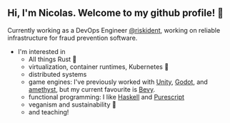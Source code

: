 ## Hi, I'm Nicolas. Welcome to my github profile! 🐣

<!--
**nicmr/nicmr** is a ✨ _special_ ✨ repository because its `README.md` (this file) appears on your GitHub profile.

Here are some ideas to get you started:

- 🔭 I’m currently working on ...
- 🌱 I’m currently learning ...
- 👯 I’m looking to collaborate on ...
- 🤔 I’m looking for help with ...
- 💬 Ask me about ...
- 📫 How to reach me: ...
- 😄 Pronouns: ...
- ⚡ Fun fact: ...
-->

Currently working as a DevOps Engineer [@riskident](https://github.com/riskident), working on reliable infrastructure for fraud prevention software.
  
- I'm interested in
  - All things Rust 🦀
  - virtualization, container runtimes, Kubernetes 🚢
  - distributed systems
  - game engines: I've previously worked with [Unity](https://unity.com/), [Godot](https://godotengine.org/), and [amethyst](https://amethyst.rs/), but my current favourite is [Bevy](https://github.com/bevyengine/bevy).
  - functional programming: I like [Haskell](https://www.haskell.org/) and [Purescript](https://www.purescript.org/)
  - veganism and sustainability 🌱
  - and teaching!

